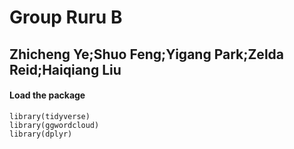 # Group Ruru B 

## Zhicheng Ye;Shuo Feng;Yigang Park;Zelda Reid;Haiqiang Liu

#### Load the package

```
library(tidyverse)
library(ggwordcloud)
library(dplyr)
```




